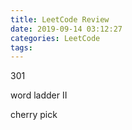 ```yaml
---
title: LeetCode Review
date: 2019-09-14 03:12:27
categories: LeetCode
tags:
---
```



301

word ladder II

cherry pick


